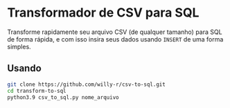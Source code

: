 # Transformador de CSV para SQL

Transforme rapidamente seu arquivo CSV (de qualquer tamanho) para SQL de forma rápida, e com isso insira seus dados usando `INSERT` de uma forma simples.


## Usando

```bash
git clone https://github.com/willy-r/csv-to-sql.git
cd transform-to-sql
python3.9 csv_to_sql.py nome_arquivo
```
